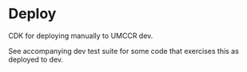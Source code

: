 # Deploy

CDK for deploying manually to UMCCR dev.

See accompanying dev test suite for some code
that exercises this as deployed to dev.
